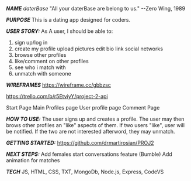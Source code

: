 ***NAME***
*daterBase*
"All your daterBase are belong to us." --Zero Wing, 1989

***PURPOSE***
This is a dating app designed for coders.

***USER STORY:***
As A user, I should be able to:
1. sign up/log in
2. create my profile
    upload pictures
    edit bio
    link social networks
3. browse other profiles
4. like/comment on other profiles
5. see who i match with
6. unmatch with someone
 
***WIREFRAMES***
https://wireframe.cc/gbbzsc

https://trello.com/b/r5EtviyY/project-2-api

Start Page
Main Profiles page
User profile page
Comment Page

***HOW TO USE:***
The user signs up and creates a profile. The user may then brows other profiles an "like" aspects of them. If two users "like", user will be notified. If the two are not interested afterword, they may unmatch. 

***GETTING STARTED:***
https://github.com/drmartirosian/PROJ2


***NEXT STEPS:***
Add females start conversations feature (Bumble)
Add animation for matches

***TECH***
JS, HTML, CSS, TXT, MongoDb, Node.js, Express, CodeVS

 




